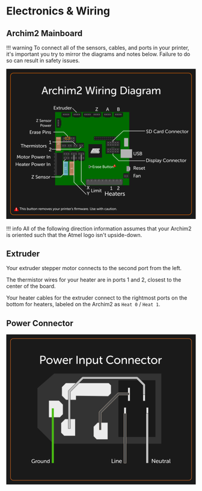 # Electronics & Wiring

## Archim2 Mainboard

!!! warning
    To connect all of the sensors, cables, and ports in your printer, it's important you try to mirror the diagrams and notes below. Failure to do so can result in safety issues.

![Wiring Diagram](../img/wiring/wiring-diagr.png)

!!! info
    All of the following direction information assumes that your Archim2 is oriented such that the Atmel logo isn't upside-down.

## Extruder

Your extruder stepper motor connects to the second port from the left.

The thermistor wires for your heater are in ports 1 and 2, closest to the center of the board.

Your heater cables for the extruder connect to the rightmost ports on the bottom for heaters, labeled on the Archim2 as `Heat 0` / `Heat 1`.

## Power Connector

![Power Connector Wiring Diagram](../img/wiring/power.png)